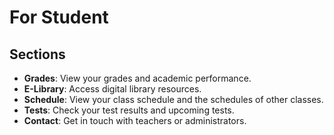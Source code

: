 # For Student

## Sections

- **Grades**: View your grades and academic performance.
- **E-Library**: Access digital library resources.
- **Schedule**: View your class schedule and the schedules of other classes.
- **Tests**: Check your test results and upcoming tests.
- **Contact**: Get in touch with teachers or administrators.
